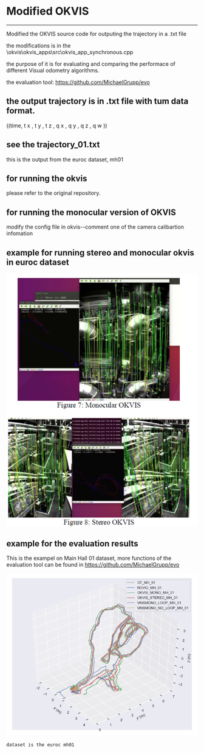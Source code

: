 # Modified OKVIS
---

Modified the OKVIS source code for outputing the trajectory in a .txt file

the modifications is in the \okvis\okvis_apps\src\okvis_app_synchronous.cpp

the purpose of it is for evaluating and comparing the performace of different Visual odometry algorithms.

the evaluation tool: https://github.com/MichaelGrupp/evo

## the output trajectory is in .txt file with tum data format.

((time, t x , t y , t z , q x , q y , q z , q w ))

## see the trajectory_01.txt

this is the output from the euroc dataset, mh01

## for running the okvis

please refer to the original repository.

## for running the monocular version of OKVIS

modify the config file in okvis--comment one of the camera calibartion infomation

## example for running stereo and monocular okvis in euroc dataset

![image](https://github.com/SidSong01/modifiedOKVIS/blob/master/example.png)

## example for the evaluation results

This is the exampel on Main Hall 01 dataset, more functions of the evaluation tool can be found in https://github.com/MichaelGrupp/evo

![image2](https://github.com/SidSong01/modifiedOKVIS/blob/master/MH_01.png)

```
dataset is the euroc mh01
```

